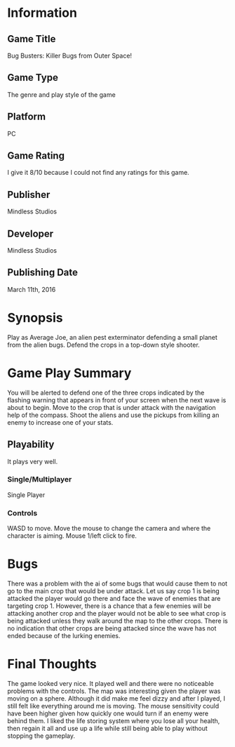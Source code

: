# Information
## Game Title
Bug Busters: Killer Bugs from Outer Space!
## Game Type
The genre and play style of the game
## Platform
PC
## Game Rating
I give it 8/10 because I could not find any ratings for this game.
## Publisher
Mindless Studios
## Developer
Mindless Studios
## Publishing Date
March 11th, 2016
# Synopsis
Play as Average Joe, an alien pest exterminator defending a small planet from the alien bugs. Defend the crops in a top-down style shooter.
# Game Play Summary
You will be alerted to defend one of the three crops indicated by the flashing warning that appears in front of your screen when the next wave is about to begin. Move to the crop that is under attack with the navigation help of the compass. Shoot the aliens and use the pickups from killing an enemy to increase one of your stats.
## Playability
It plays very well.
### Single/Multiplayer
Single Player
### Controls
WASD to move. Move the mouse to change the camera and where the character is aiming. Mouse 1/left click to fire.
# Bugs
There was a problem with the ai of some bugs that would cause them to not go to the main crop that would be under attack. Let us say crop 1 is being attacked the player would go there and face the wave of enemies that are targeting crop 1. However, there is a chance that a few enemies will be attacking another crop and the player would not be able to see what crop is being attacked unless they walk around the map to the other crops. There is no indication that other crops are being attacked since the wave has not ended because of the lurking enemies.
# Final Thoughts
The game looked very nice. It played well and there were no noticeable problems with the controls. The map was interesting given the player was moving on a sphere. Although it did make me feel dizzy and after I played, I still felt like everything around me is moving. The mouse sensitivity could have been higher given how quickly one would turn if an enemy were behind them. I liked the life storing system where you lose all your health, then regain it all and use up a life while still being able to play without stopping the gameplay.
